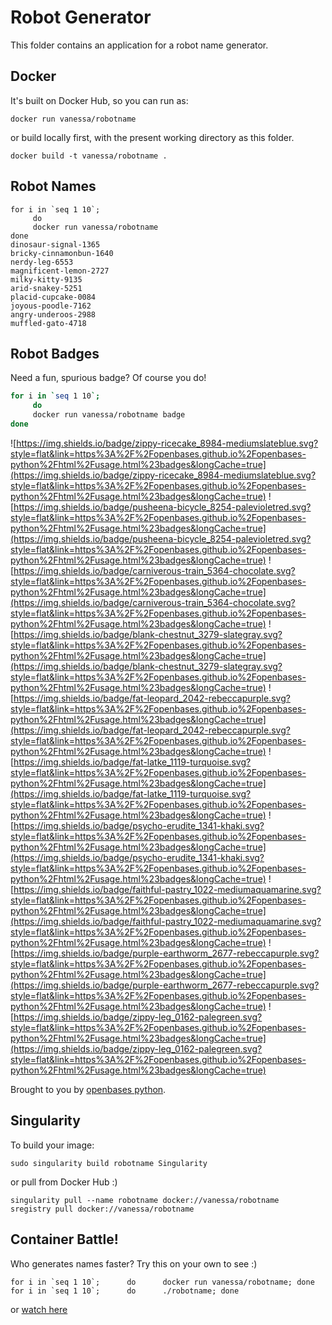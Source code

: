 # Robot Generator

This folder contains an application for a robot name generator. 

## Docker
It's built on Docker Hub, so you can run as:

```
docker run vanessa/robotname
```

or build locally first, with the present working directory as this folder.

```
docker build -t vanessa/robotname .
```

## Robot Names

```
for i in `seq 1 10`;
     do
     docker run vanessa/robotname
done
dinosaur-signal-1365
bricky-cinnamonbun-1640
nerdy-leg-6553
magnificent-lemon-2727
milky-kitty-9135
arid-snakey-5251
placid-cupcake-0084
joyous-poodle-7162
angry-underoos-2988
muffled-gato-4718
```

## Robot Badges

Need a fun, spurious badge? Of course you do!

```bash
for i in `seq 1 10`;
     do
     docker run vanessa/robotname badge
done
```

![https://img.shields.io/badge/zippy-ricecake_8984-mediumslateblue.svg?style=flat&link=https%3A%2F%2Fopenbases.github.io%2Fopenbases-python%2Fhtml%2Fusage.html%23badges&longCache=true](https://img.shields.io/badge/zippy-ricecake_8984-mediumslateblue.svg?style=flat&link=https%3A%2F%2Fopenbases.github.io%2Fopenbases-python%2Fhtml%2Fusage.html%23badges&longCache=true)
![https://img.shields.io/badge/pusheena-bicycle_8254-palevioletred.svg?style=flat&link=https%3A%2F%2Fopenbases.github.io%2Fopenbases-python%2Fhtml%2Fusage.html%23badges&longCache=true](https://img.shields.io/badge/pusheena-bicycle_8254-palevioletred.svg?style=flat&link=https%3A%2F%2Fopenbases.github.io%2Fopenbases-python%2Fhtml%2Fusage.html%23badges&longCache=true)
![https://img.shields.io/badge/carniverous-train_5364-chocolate.svg?style=flat&link=https%3A%2F%2Fopenbases.github.io%2Fopenbases-python%2Fhtml%2Fusage.html%23badges&longCache=true](https://img.shields.io/badge/carniverous-train_5364-chocolate.svg?style=flat&link=https%3A%2F%2Fopenbases.github.io%2Fopenbases-python%2Fhtml%2Fusage.html%23badges&longCache=true)
![https://img.shields.io/badge/blank-chestnut_3279-slategray.svg?style=flat&link=https%3A%2F%2Fopenbases.github.io%2Fopenbases-python%2Fhtml%2Fusage.html%23badges&longCache=true](https://img.shields.io/badge/blank-chestnut_3279-slategray.svg?style=flat&link=https%3A%2F%2Fopenbases.github.io%2Fopenbases-python%2Fhtml%2Fusage.html%23badges&longCache=true)
![https://img.shields.io/badge/fat-leopard_2042-rebeccapurple.svg?style=flat&link=https%3A%2F%2Fopenbases.github.io%2Fopenbases-python%2Fhtml%2Fusage.html%23badges&longCache=true](https://img.shields.io/badge/fat-leopard_2042-rebeccapurple.svg?style=flat&link=https%3A%2F%2Fopenbases.github.io%2Fopenbases-python%2Fhtml%2Fusage.html%23badges&longCache=true)
![https://img.shields.io/badge/fat-latke_1119-turquoise.svg?style=flat&link=https%3A%2F%2Fopenbases.github.io%2Fopenbases-python%2Fhtml%2Fusage.html%23badges&longCache=true](https://img.shields.io/badge/fat-latke_1119-turquoise.svg?style=flat&link=https%3A%2F%2Fopenbases.github.io%2Fopenbases-python%2Fhtml%2Fusage.html%23badges&longCache=true)
![https://img.shields.io/badge/psycho-erudite_1341-khaki.svg?style=flat&link=https%3A%2F%2Fopenbases.github.io%2Fopenbases-python%2Fhtml%2Fusage.html%23badges&longCache=true](https://img.shields.io/badge/psycho-erudite_1341-khaki.svg?style=flat&link=https%3A%2F%2Fopenbases.github.io%2Fopenbases-python%2Fhtml%2Fusage.html%23badges&longCache=true)
![https://img.shields.io/badge/faithful-pastry_1022-mediumaquamarine.svg?style=flat&link=https%3A%2F%2Fopenbases.github.io%2Fopenbases-python%2Fhtml%2Fusage.html%23badges&longCache=true](https://img.shields.io/badge/faithful-pastry_1022-mediumaquamarine.svg?style=flat&link=https%3A%2F%2Fopenbases.github.io%2Fopenbases-python%2Fhtml%2Fusage.html%23badges&longCache=true)
![https://img.shields.io/badge/purple-earthworm_2677-rebeccapurple.svg?style=flat&link=https%3A%2F%2Fopenbases.github.io%2Fopenbases-python%2Fhtml%2Fusage.html%23badges&longCache=true](https://img.shields.io/badge/purple-earthworm_2677-rebeccapurple.svg?style=flat&link=https%3A%2F%2Fopenbases.github.io%2Fopenbases-python%2Fhtml%2Fusage.html%23badges&longCache=true)
![https://img.shields.io/badge/zippy-leg_0162-palegreen.svg?style=flat&link=https%3A%2F%2Fopenbases.github.io%2Fopenbases-python%2Fhtml%2Fusage.html%23badges&longCache=true](https://img.shields.io/badge/zippy-leg_0162-palegreen.svg?style=flat&link=https%3A%2F%2Fopenbases.github.io%2Fopenbases-python%2Fhtml%2Fusage.html%23badges&longCache=true)


Brought to you by [openbases python](https://openbases.github.io/openbases-python/html/usage.html#badges).

## Singularity

To build your image:

```
sudo singularity build robotname Singularity
```

or pull from Docker Hub :)

```
singularity pull --name robotname docker://vanessa/robotname
sregistry pull docker://vanessa/robotname
```

## Container Battle!
Who generates names faster? Try this on your own to see :)

```
for i in `seq 1 10`;      do      docker run vanessa/robotname; done
for i in `seq 1 10`;      do      ./robotname; done
```

or [watch here]()

